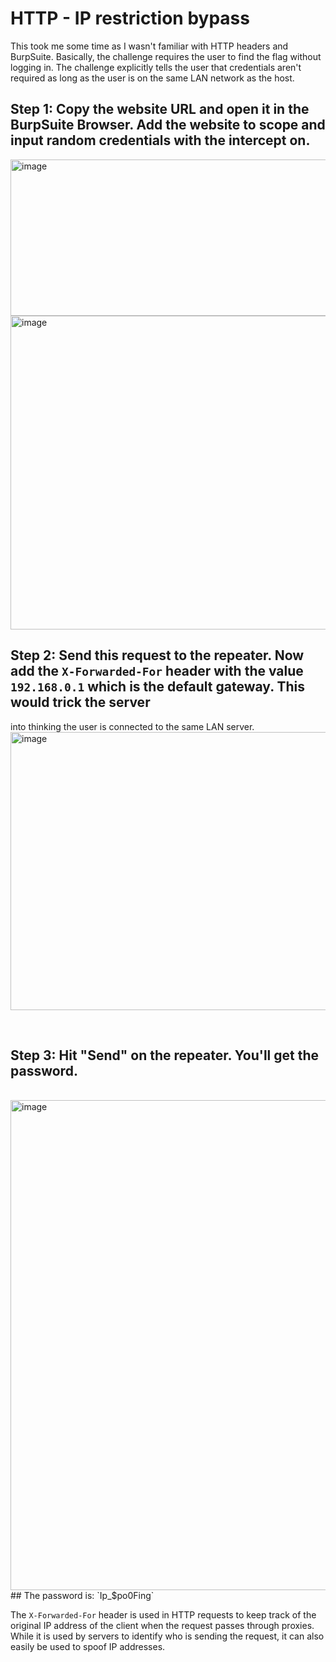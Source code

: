 # HTTP - IP restriction bypass

This took me some time as I wasn't familiar with HTTP headers and BurpSuite. Basically, the challenge requires the user to find the flag without logging in. The challenge 
explicitly tells the user that credentials aren't required as long as the user is on the same LAN network as the host. 

## Step 1: Copy the website URL and open it in the BurpSuite Browser. Add the website to scope and input random credentials with the intercept on. <br>
<img width="698" height="250" alt="image" src="https://github.com/user-attachments/assets/84ba7087-eef9-40bc-9347-3d48167658d3" />
<br>
<img width="1138" height="502" alt="image" src="https://github.com/user-attachments/assets/f9ac279e-ae82-4de9-94a5-a1896ac79f8e" />
<br>

## Step 2: Send this request to the repeater. Now add the `X-Forwarded-For` header with the value `192.168.0.1` which is the default gateway. This would trick the server 
into thinking the user is connected to the same LAN server. <br>
<img width="990" height="445" alt="image" src="https://github.com/user-attachments/assets/088af04a-1d3b-4777-aa60-9059a62d050d" />

<br>

## Step 3: Hit "Send" on the repeater. You'll get the password.
<br>
<img width="1016" height="784" alt="image" src="https://github.com/user-attachments/assets/74ad437c-113a-441d-afcc-d903fed01848" />
<br>
## The password is: `Ip_$po0Fing`



The `X-Forwarded-For` header is used in HTTP requests to keep track of the original IP address of the client when the request passes through proxies.
<br>
While it is used by servers to identify who is sending the request, it can also easily be used to spoof IP addresses.
